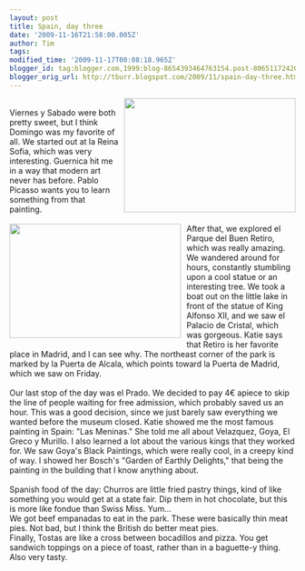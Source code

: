 ```yaml
---
layout: post
title: Spain, day three
date: '2009-11-16T21:58:00.005Z'
author: Tim
tags: 
modified_time: '2009-11-17T00:08:18.965Z'
blogger_id: tag:blogger.com,1999:blog-8654393464763154.post-8065117242083777229
blogger_orig_url: http://tburr.blogspot.com/2009/11/spain-day-three.html
---
```


<a onblur="try {parent.deselectBloggerImageGracefully();} catch(e) {}" href="http://photos-a.ak.fbcdn.net/hphotos-ak-snc3/hs004.snc3/11139_194511271457_710286457_4067087_6941320_n.jpg"><img style="float:right; margin:0 0 10px 10px;cursor:pointer; cursor:hand;width: 302px; height: 201px;" src="http://photos-a.ak.fbcdn.net/hphotos-ak-snc3/hs004.snc3/11139_194511271457_710286457_4067087_6941320_n.jpg" border="0" alt="" /></a><br />Viernes y Sabado were both pretty sweet, but I think Domingo was my favorite of all. We started out at la Reina Sofia, which was very interesting. Guernica hit me in a way that modern art never has before. Pablo Picasso wants you to learn something from that painting.<br /><br /><a onblur="try {parent.deselectBloggerImageGracefully();} catch(e) {}" href="http://photos-f.ak.fbcdn.net/hphotos-ak-snc3/hs024.snc3/11139_194511396457_710286457_4067104_6780179_n.jpg"><img style="float:left; margin:0 10px 10px 0;cursor:pointer; cursor:hand;width: 302px; height: 201px;" src="http://photos-f.ak.fbcdn.net/hphotos-ak-snc3/hs024.snc3/11139_194511396457_710286457_4067104_6780179_n.jpg" border="0" alt="" /></a>After that, we explored el Parque del Buen Retiro, which was really amazing. We wandered around for hours, constantly stumbling upon a cool statue or an interesting tree. We took a boat out on the little lake in front of the statue of King Alfonso XII, and we saw el Palacio de Cristal, which was gorgeous. Katie says that Retiro is her favorite place in Madrid, and I can see why. The northeast corner of the park is marked by la Puerta de Alcala, which points toward la Puerta de Madrid, which we saw on Friday.<br /><br />Our last stop of the day was el Prado. We decided to pay 4€ apiece to skip the line of people waiting for free admission, which probably saved us an hour. This was a good decision, since we just barely saw everything we wanted before the museum closed. Katie showed me the most famous painting in Spain: "Las Meninas." She told me all about Velazquez, Goya, El Greco y Murillo. I also learned a lot about the various kings that they worked for. We saw Goya's Black Paintings, which were really cool, in a creepy kind of way. I showed her Bosch's "Garden of Earthly Delights," that being the painting in the building that I know anything about.<br /><br />Spanish food of the day: Churros are little fried pastry things, kind of like something you would get at a state fair. Dip them in hot chocolate, but this is more like fondue than Swiss Miss. Yum... <br />We got beef empanadas to eat in the park. These were basically thin meat pies. Not bad, but I think the British do better meat pies.<br />Finally, Tostas are like a cross between bocadillos and pizza. You get sandwich toppings on a piece of toast, rather than in a baguette-y thing. Also very tasty.
